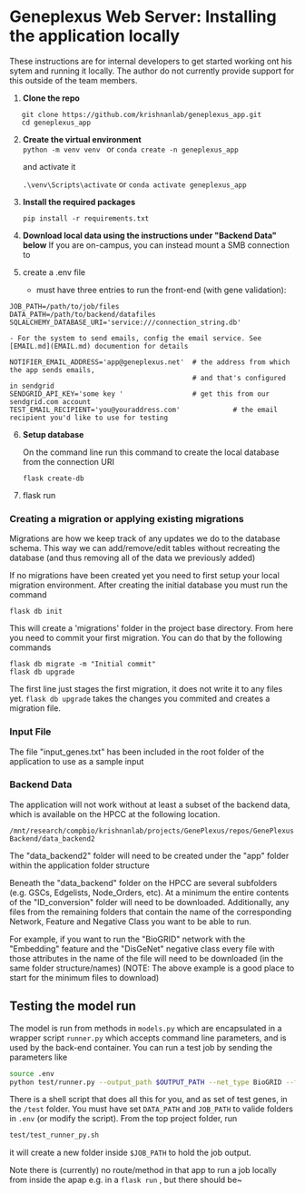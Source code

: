 # Geneplexus Web Server: Installing the application locally

These instructions are for internal developers to get started working ont his sytem and running it locally.   The author do not currently provide support for this outside of the team members.   

1. **Clone the repo**<br>
```
   git clone https://github.com/krishnanlab/geneplexus_app.git
   cd geneplexus_app
```
2. **Create the virtual environment**<br>
   `python -m venv venv ` or `conda create -n geneplexus_app`

    and activate it
   
   `.\venv\Scripts\activate` or `conda activate geneplexus_app`
 

3.  **Install the required packages**

    `pip install -r requirements.txt`
    
4.  **Download local data using the instructions under "Backend Data" below**   If you are on-campus, you can instead
   mount a SMB connection to 

5.  create a .env file

    - must have three entries to run the front-end (with gene validation): 

```
JOB_PATH=/path/to/job/files
DATA_PATH=/path/to/backend/datafiles
SQLALCHEMY_DATABASE_URI='service:///connection_string.db'
```

    - For the system to send emails, config the email service. See [EMAIL.md](EMAIL.md) documention for details

```
NOTIFIER_EMAIL_ADDRESS='app@geneplexus.net'  # the address from which the app sends emails, 
                                             # and that's configured in sendgrid 
SENDGRID_API_KEY='some key '                 # get this from our sendgrid.com account
TEST_EMAIL_RECIPIENT='you@youraddress.com'             # the email recipient you'd like to use for testing
```


6.  **Setup database**

    On the command line run this command to create the local database from the connection URI

    `flask create-db`

7. flask run    

### Creating a migration or applying existing migrations

Migrations are how we keep track of any updates we do to the database schema. This way we can add/remove/edit tables without recreating the database (and thus removing all of the data we previously added)

If no migrations have been created yet you need to first setup your local migration environment. After creating the initial database you must run the command

`flask db init`

This will create a 'migrations' folder in the project base directory. From here you need to commit your first migration. You can do that by the following commands

```
flask db migrate -m "Initial commit"
flask db upgrade
```

The first line just stages the first migration, it does not write it to any files yet. `flask db upgrade` takes the changes you commited and creates a migration file.
    
### Input File
The file "input_genes.txt" has been included in the root folder of the application to use as a sample input


### Backend Data
The application will not work without at least a subset of the backend data, which is available on the HPCC at the following location.

`/mnt/research/compbio/krishnanlab/projects/GenePlexus/repos/GenePlexusBackend/data_backend2`

The "data_backend2" folder will need to be created under the "app" folder within the application folder structure

Beneath the "data_backend" folder on the HPCC  are several subfolders (e.g. GSCs, Edgelists, Node_Orders, etc).  At a minimum the entire contents of the "ID_conversion" folder will need to be downloaded.  Additionally, any files from the remaining folders that contain the name of the corresponding Network, Feature and Negative Class you want to be able to run.

For example, if you want to run the "BioGRID" network with the "Embedding" feature and the "DisGeNet" negative class every file with those attributes in the name of the file will need to be downloaded (in the same folder structure/names) (NOTE: The above example is a good place to start for the minimum files to download) 

## Testing the model run

The model is run from methods in `models.py` which are encapsulated in a wrapper script `runner.py` which accepts command line parameters, and is used by the back-end container.   You can run a test job by sending the parameters like
```sh
source .env
python test/runner.py --output_path $OUTPUT_PATH --net_type BioGRID --features Embedding --GSC GO -j $JOBNAME -d $DATA_PATH  $GENE_FILE > $OUTPUT_FILE
```

There is a shell script that does all this for you, and as set of test genes, in the `/test` folder.   You must have set `DATA_PATH` and `JOB_PATH` to valide folders in `.env`  (or modify the script).  From the top project folder, run

```sh
test/test_runner_py.sh
```

it will create a new folder inside `$JOB_PATH` to hold the job output.  

Note there is (currently) no route/method in that app to run a job locally from inside the apap e.g. in a `flask run` , but there should be~ 
